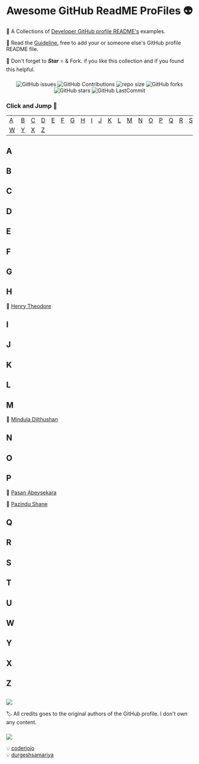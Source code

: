 ﻿<div align="center">

# Awesome GitHub ReadME ProFiles 👽

[//]: # "repo main details  -------------------------------------------------------------------------------------------"

<div align="left">

💫 A Collections of [Developer GitHub profile README's](https://github.com/Mindula-Dilthushan/awesome-github-readme-profiles) examples.

💫 Read the [Guideline.](https://github.com/Mindula-Dilthushan/awesome-github-readme-profiles/blob/master/CONTRIBUTING.md) free to add your or someone else's GitHub profile README file.

💫 Don't forget to <b><i>Star</i></b> ⭐ & Fork. if you like this collection and if you found this helpful.

</div>

###

</div>

[//]: # "repo badges   ------------------------------------------------------------------------------------------------"

<div align="center">

![GitHub issues](https://img.shields.io/github/issues/Mindula-Dilthushan/awesome-github-readme-profiles?&labelColor=black&color=eb3b5a&label=Issues&logo=issues&logoColor=black&style=for-the-badge)
![GitHub Contributions](https://img.shields.io/github/contributors/Mindula-Dilthushan/awesome-github-readme-profiles?&labelColor=black&color=8854d0&style=for-the-badge)
![repo size](https://img.shields.io/github/repo-size/Mindula-Dilthushan/awesome-github-readme-profiles?label=Repo%20Size&style=for-the-badge&labelColor=black&color=20bf6b)
![GitHub forks](https://img.shields.io/github/forks/Mindula-Dilthushan/awesome-github-readme-profiles?&labelColor=black&color=0fb9b1&style=for-the-badge)
![GitHub stars](https://img.shields.io/github/stars/Mindula-Dilthushan/awesome-github-readme-profiles?&labelColor=black&color=f7b731&style=for-the-badge)
![GitHub LastCommit](https://img.shields.io/github/last-commit/Mindula-Dilthushan/awesome-github-readme-profiles?logo=github&labelColor=black&color=d1d8e0&style=for-the-badge)

</div>

[//]: # "repo credits and reference -----------------------------------------------------------------------------------"

<div align="left">

### Click and Jump 🤪

[//]: # "table collection ---------------------------------------------------------------------------------------------"

|         |         |         |         |         |         |         |         |         |         |         |         |         |         |         |         |         |         |         |         |         |         |
| ------- | ------- | ------- | ------- | ------- | ------- | ------- | ------- | ------- | ------- | ------- | ------- | ------- | ------- | ------- | ------- | ------- | ------- | ------- | ------- | ------- | ------- |
| [A](#a) | [B](#b) | [C](#c) | [D](#d) | [E](#e) | [F](#f) | [G](#g) | [H](#h) | [I](#i) | [J](#j) | [K](#k) | [L](#l) | [M](#m) | [N](#n) | [O](#o) | [P](#p) | [Q](#q) | [R](#r) | [S](#s) | [T](#t) | [U](#u) | [V](#v) |
| [W](#w) | [Y](#y) | [X](#x) | [Z](#z) |

[//]: # "content area -------------------------------------------------------------------------------------------------"

###

## A

## B

## C

## D

## E

## F

## G

## H

💠 [Henry Theodore](https://github.com/Henry-Theodore/Henry-Theodore/blob/main/README.md)

## I

## J

## K

## L

## M

💠 [Mindula Dilthushan](https://github.com/Mindula-Dilthushan/Mindula-Dilthushan/blob/master/README.md)

## N

## O

## P
  💠 [Pasan Abeysekara](https://github.com/pasan1/pasan1/blob/main/README.md)

  💠 [Pazindu Shane](https://github.com/pazindushane/pazindushane/blob/master/README.md)

## Q

## R

## S

## T

## U

## W

## Y

## X

## Z

[//]: # "credits and reference ----------------------------------------------------------------------------------------"

##

![](https://img.shields.io/static/v1?label=&message=Credits&color=01a3a4&style=for-the-badge)

🏷️ All credits goes to the original authors of the GitHub profile. I don't own any content.

###

![](https://img.shields.io/static/v1?label=&message=Reference&color=575fcf&style=for-the-badge)

💡 [coderjojo](https://github.com/coderjojo)<br>
💡 [durgeshsamariya](https://github.com/durgeshsamariya)

</div>
